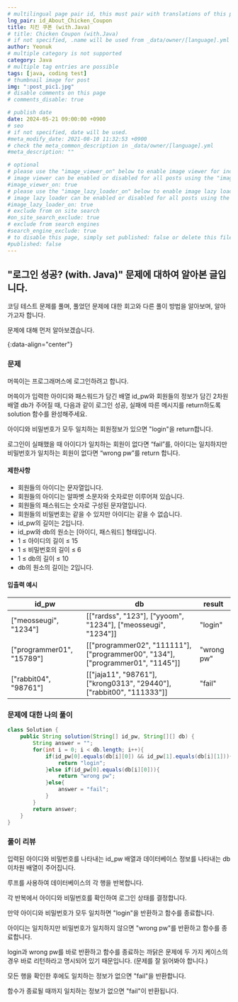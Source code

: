 ```yaml
---
# multilingual page pair id, this must pair with translations of this page. (This name must be unique)
lng_pair: id_About_Chicken_Coupon
title: 치킨 쿠폰 (with.Java)
# title: Chicken Coupon (with.Java)
# if not specified, .name will be used from _data/owner/[language].yml
author: Yeonuk
# multiple category is not supported
category: Java
# multiple tag entries are possible
tags: [java, coding test]
# thumbnail image for post
img: ":post_pic1.jpg"
# disable comments on this page
# comments_disable: true

# publish date
date: 2024-05-21 09:00:00 +0900
# seo
# if not specified, date will be used.
#meta_modify_date: 2021-08-10 11:32:53 +0900
# check the meta_common_description in _data/owner/[language].yml
#meta_description: ""

# optional
# please use the "image_viewer_on" below to enable image viewer for individual pages or posts (_posts/ or [language]/_posts folders).
# image viewer can be enabled or disabled for all posts using the "image_viewer_posts: true" setting in _data/conf/main.yml.
#image_viewer_on: true
# please use the "image_lazy_loader_on" below to enable image lazy loader for individual pages or posts (_posts/ or [language]/_posts folders).
# image lazy loader can be enabled or disabled for all posts using the "image_lazy_loader_posts: true" setting in _data/conf/main.yml.
#image_lazy_loader_on: true
# exclude from on site search
#on_site_search_exclude: true
# exclude from search engines
#search_engine_exclude: true
# to disable this page, simply set published: false or delete this file
#published: false
---
```


<!-- outline-start -->

## "로그인 성공? (with. Java)" 문제에 대하여 알아본 글입니다.

코딩 테스트 문제를 풀며, 풀었던 문제에 대한 회고와 다른 풀이 방법을 알아보며, 알아가고자 합니다.

문제에 대해 먼저 알아보겠습니다.

{:data-align="center"}

<!-- outline-end -->

### 문제

머쓱이는 프로그래머스에 로그인하려고 합니다.

머쓱이가 입력한 아이디와 패스워드가 담긴 배열 id_pw와 회원들의 정보가 담긴 2차원 배열 db가 주어질 때, 다음과 같이 로그인 성공, 실패에 따른 메시지를 return하도록 solution 함수를 완성해주세요.

아이디와 비밀번호가 모두 일치하는 회원정보가 있으면 "login"을 return합니다.

로그인이 실패했을 때 아이디가 일치하는 회원이 없다면 “fail”를, 아이디는 일치하지만 비밀번호가 일치하는 회원이 없다면 “wrong pw”를 return 합니다.

#### 제한사항

- 회원들의 아이디는 문자열입니다.
- 회원들의 아이디는 알파벳 소문자와 숫자로만 이루어져 있습니다.
- 회원들의 패스워드는 숫자로 구성된 문자열입니다.
- 회원들의 비밀번호는 같을 수 있지만 아이디는 같을 수 없습니다.
- id_pw의 길이는 2입니다.
- id_pw와 db의 원소는 [아이디, 패스워드] 형태입니다.
- 1 ≤ 아이디의 길이 ≤ 15
- 1 ≤ 비밀번호의 길이 ≤ 6
- 1 ≤ db의 길이 ≤ 10
- db의 원소의 길이는 2입니다.

#### 입출력 예시

<!-- | lines                     | result |
| ------------------------- | ------ |
| [[0, 1], [2, 5], [3, 9]]  | 2      |
| [[-1, 1], [1, 3], [3, 9]] | 0      |
| [[0, 5], [3, 9], [1, 10]] | 8      | -->

| id_pw                     | db                                                                              | result     |
| ------------------------- | ------------------------------------------------------------------------------- | ---------- |
| ["meosseugi", "1234"]     | [["rardss", "123"], ["yyoom", "1234"], ["meosseugi", "1234"]]                   | "login"    |
| ["programmer01", "15789"] | [["programmer02", "111111"], ["programmer00", "134"], ["programmer01", "1145"]] | "wrong pw" |
| ["rabbit04", "98761"]     | [["jaja11", "98761"], ["krong0313", "29440"], ["rabbit00", "111333"]]           | "fail"     |

### 문제에 대한 나의 풀이

```java
class Solution {
    public String solution(String[] id_pw, String[][] db) {
        String answer = "";
        for(int i = 0; i < db.length; i++){
            if(id_pw[0].equals(db[i][0]) && id_pw[1].equals(db[i][1])){
                return "login";
            }else if(id_pw[0].equals(db[i][0])){
                return "wrong pw";
            }else{
                answer = "fail";
            }
        }
        return answer;
    }
}
```

### 풀이 리뷰

입력된 아이디와 비밀번호를 나타내는 id_pw 배열과 데이터베이스 정보를 나타내는 db 이차원 배열이 주어집니다.

루프를 사용하여 데이터베이스의 각 행을 반복합니다.

각 반복에서 아이디와 비밀번호를 확인하여 로그인 상태를 결정합니다.

만약 아이디와 비밀번호가 모두 일치하면 "login"을 반환하고 함수를 종료합니다.

아이디는 일치하지만 비밀번호가 일치하지 않으면 "wrong pw"를 반환하고 함수를 종료합니다.

login과 wrong pw를 바로 반환하고 함수를 종료하는 까닭은 문제에 두 가지 케이스의 경우 바로 리턴하라고 명시되어 있기 때문입니다. (문제를 잘 읽어봐야 합니다.)

모든 행을 확인한 후에도 일치하는 정보가 없으면 "fail"을 반환합니다.

함수가 종료될 때까지 일치하는 정보가 없으면 "fail"이 반환됩니다.
